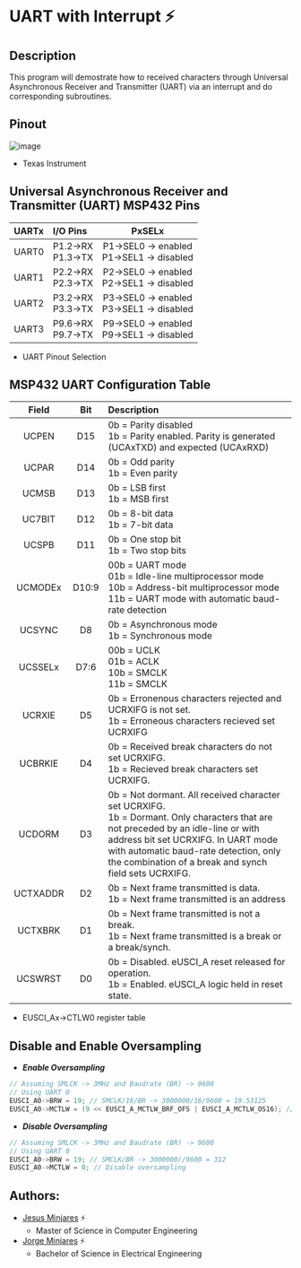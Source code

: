 # **UART with Interrupt :zap:**

## **Description**
This program will demostrate how to received characters through Universal Asynchronous Receiver and Transmitter (UART) via an interrupt and do corresponding subroutines. 

## **Pinout**
![image](https://user-images.githubusercontent.com/60948298/146273491-d2079ae0-385a-4f9a-ac03-24f95911efea.png)
- Texas Instrument

## **Universal Asynchronous Receiver and Transmitter (UART) MSP432 Pins**
| UARTx | I/O Pins | PxSELx |
| :---  | :---     | :---:  |
| UART0 | P1.2->RX<br> P1.3->TX| P1->SEL0 -> enabled <br> P1->SEL1 -> disabled|
| UART1 | P2.2->RX<br> P2.3->TX| P2->SEL0 -> enabled <br> P2->SEL1 -> disabled|
| UART2 | P3.2->RX<br> P3.3->TX| P3->SEL0 -> enabled <br> P3->SEL1 -> disabled|
| UART3 | P9.6->RX<br> P9.7->TX| P9->SEL0 -> enabled <br> P9->SEL1 -> disabled|
  * UART Pinout Selection

## **MSP432 UART Configuration Table**
| **Field**  | **Bit** | **Description** |
| :---: | :---:            | :--- |
| UCPEN | D15 | 0b = Parity disabled <br> 1b = Parity enabled. Parity is generated (UCAxTXD) and expected (UCAxRXD) |
| UCPAR | D14 | 0b = Odd parity <br> 1b = Even parity |
| UCMSB | D13 | 0b = LSB first <br> 1b = MSB first |
| UC7BIT| D12 | 0b = 8-bit data <br> 1b = 7-bit data |
| UCSPB | D11 | 0b = One stop bit <br> 1b = Two stop bits |
| UCMODEx | D10:9 | 00b = UART mode <br> 01b = Idle-line multiprocessor mode <br> 10b = Address-bit multiprocessor mode <br> 11b = UART mode with automatic baud-rate detection |
| UCSYNC | D8 | 0b = Asynchronous mode <br> 1b = Synchronous mode |
| UCSSELx | D7:6| 00b = UCLK <br> 01b = ACLK <br> 10b = SMCLK <br> 11b = SMCLK |
| UCRXIE | D5 | 0b = Erronenous characters rejected and UCRXIFG is not set. <br> 1b = Erroneous characters recieved set UCRXIFG |
| UCBRKIE | D4 | 0b = Received break characters do not set UCRXIFG. <br> 1b = Recieved break characters set UCRXIFG. |
| UCDORM | D3 | 0b = Not dormant. All received character set UCRXIFG. <br> 1b = Dormant. Only characters that are not preceded by an idle-line or with address bit set UCRXIFG. In UART mode with automatic baud-rate detection, only the combination of a break and synch field sets UCRXIFG.|
| UCTXADDR | D2 | 0b = Next frame transmitted is data. <br> 1b = Next frame transmitted is an address |
| UCTXBRK | D1 | 0b = Next frame transmitted is not a break. <br> 1b = Next frame transmitted is a break or a break/synch. |
| UCSWRST | D0 | 0b = Disabled. eUSCI_A reset released for operation. <br> 1b = Enabled. eUSCI_A logic held in reset state. |
  * EUSCI_Ax->CTLW0 register table 

## **Disable and Enable Oversampling**
 - ***Enable Oversampling***
~~~c
// Assuming SMLCK -> 3MHz and Baudrate (BR) -> 9600 
// Using UART 0 
EUSCI_A0->BRW = 19; // SMCLK/16/BR -> 3000000/16/9600 = 19.53125
EUSCI_A0->MCTLW = (9 << EUSCI_A_MCTLW_BRF_OFS | EUSCI_A_MCTLW_OS16); // 19.53125 - 19 = 0.53125 * 16 = 8.5, round up to 9				 
~~~
 - ***Disable Oversampling***
~~~c
// Assuming SMLCK -> 3MHz and Baudrate (BR) -> 9600 
// Using UART 0 
EUSCI_A0->BRW = 19; // SMCLK/BR -> 3000000//9600 = 312
EUSCI_A0->MCTLW = 0; // Disable oversampling	
~~~

## **Authors:**
  - [Jesus Minjares](https://github.com/jminjares4) :zap:
    - Master of Science in Computer Engineering
  - [Jorge Minjares](https://github.com/JorgeMinjares) :zap:
    - Bachelor of Science in Electrical Engineering